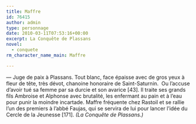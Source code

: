 ```yaml
---
title: Maffre
id: 76415
author: admin
type: personnage
date: 2010-03-11T07:53:16+00:00
excerpt: La Conquête de Plassans
novel:
  - conquete
rm_character_name_main: Maffre

---
```

— Juge de paix à Plassans. Tout blanc, face épaisse avec de gros yeux à fleur de tête, très dévot, chanoine honoraire de Saint-Saturnin.  Ou l’accuse d’avoir tué sa femme par sa durcie et son avarice [43]. Il traite ses grands fils Ambroise et Alphonse avec brutalité, les enfermant au pain et à l’eau pour punir la moindre incartade. Maffre fréquente chez Rastoil et se rallie l’un des premiers à l’abbé Faujas, qui se servira de lui pour lancer l’idée du Cercle de la Jeunesse [171]. _(La Conquête de Plassans.)_